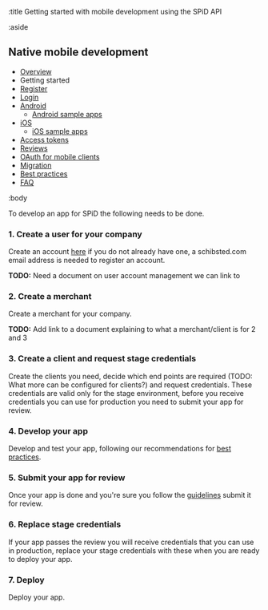 :title Getting started with mobile development using the SPiD API

:aside

## Native mobile development

- [Overview](/mobile/overview/)
- Getting started
- [Register](/mobile/register/)
- [Login](/mobile/login/)
- [Android](/sdks/android/)
    - [Android sample apps](/sdks/android/sample-apps/)
- [iOS](/sdks/ios/)
    - [iOS sample apps](/sdks/ios/sample-apps/)
- [Access tokens](/mobile/access-tokens/)
- [Reviews](/mobile/reviews/)
- [OAuth for mobile clients](/mobile/oauth-authentication-on-mobile-devices/)
- [Migration](/mobile/migration/)
- [Best practices](/mobile/best-practices/)
- [FAQ](/mobile/faq/)

:body

To develop an app for SPiD the following needs to be done.

### 1. Create a user for your company

Create an account [here](https://stage.payment.schibsted.se) if you do not already have one, a schibsted.com email address is needed to register an account.

**TODO:** Need a document on user account management we can link to

### 2. Create a merchant

Create a merchant for your company.

**TODO:** Add link to a document explaining to what a merchant/client is for 2 and 3

### 3. Create a client and request stage credentials

Create the clients you need, decide which end points are required (TODO: What more can  be configured for clients?) and request credentials. These credentials are valid only for the stage environment, before you receive credentials you can use for production you need to submit your app for review.

### 4. Develop your app

Develop and test your app, following our recommendations for [best practices](/mobile/best-practices/).

### 5. Submit your app for review

Once your app is done and you're sure you follow the [guidelines](/mobile/reviews/) submit it for review.

### 6. Replace stage credentials

If your app passes the review you will receive credentials that you can use in production, replace your stage credentials with these when you are ready to deploy your app.

### 7. Deploy

Deploy your app.
